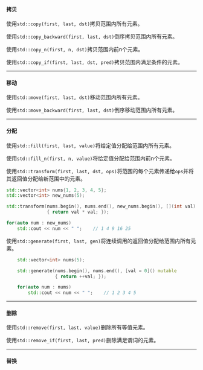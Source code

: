 #### 拷贝

使用`std::copy(first, last, dst)`拷贝范围内所有元素。

使用`std::copy_backward(first, last, dst)`倒序拷贝范围内所有元素。

使用`std::copy_n(first, n, dst)`拷贝范围内前n个元素。

使用`std::copy_if(first, last, dst, pred)`拷贝范围内满足条件的元素。

---

#### 移动

使用`std::move(first, last, dst)`移动范围内所有元素。

使用`std::move_backward(first, last, dst)`倒序移动范围内所有元素。

---

#### 分配

使用`std::fill(first, last, value)`将给定值分配给范围内所有元素。

使用`std::fill_n(first, n, value)`将给定值分配给范围内前n个元素。

使用`std::transform(first, last, dst, ops)`将范围的每个元素传递给`ops`并将其返回值分配给新范围中的元素。

```cpp
std::vector<int> nums{1, 2, 3, 4, 5};
std::vector<int> new_nums(5);

std::transform(nums.begin(), nums.end(), new_nums.begin(), [](int val)
               { return val * val; });

for(auto num : new_nums)
    std::cout << num << " ";    // 1 4 9 16 25
```

使用`std::generate(first, last, gen)`将连续调用的返回值分配给范围内所有元素。

```cpp
    std::vector<int> nums(5);

    std::generate(nums.begin(), nums.end(), [val = 0]() mutable
                  { return ++val; });

    for(auto num : nums)
        std::cout << num << " ";    // 1 2 3 4 5
```

---

#### 删除

使用`std::remove(first, last, value)`删除所有等值元素。

使用`std::remove_if(first, last, pred)`删除满足谓词的元素。

---

#### 替换

